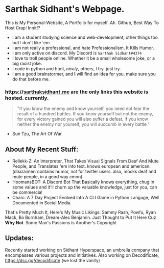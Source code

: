 # Sarthak Sidhant's Webpage.
This is My Personal-Website, A Portfolio for myself. Ah. Github, Best Way To Host Crap! Innit!?

-   I am a student studying science and web-development, other things too but I don't like 'em
-   I am not really a professional, and hate Professionalism, It Kills Humor.
-   I am only active on discord. My Discord is `Sarthak Sidhant#4374`
-   I love to troll people online. Whether it be a small wholesome joke, or a big racist joke.
-   I code in python and html, *nicely*, others, I try. just try.
-   I am a good brainstormer, and I will find an idea for you. make sure you do that before me.

### https://**[sarthaksidhant.me](http://Sarthak-Sidhant.me) are the only links this website is hosted. currently.**

> "If you know the enemy and know yourself, you need not fear the result of a hundred battles. If you know yourself but not the enemy, for every victory gained you will also suffer a defeat. If you know neither the enemy nor yourself, you will succumb in every battle."

-   Sun Tzu, The Art Of War

About My Recent Stuff:
----------------------

-   Rellekk-Z: An Interpreter, That Takes Visual Signals From Deaf And Mute People, and Translates 'em into text. knows european and american. (disclaimer: contains humor, not for twitter users. also, mocks deaf and mute people, in a good way cmon)
-   HoomansBOT: A Discord Bot That Basically knows everything, chug in some values and it'll churn up the valuable knowledge, just for you, can be commercial
-   Charc: A 7 Day Project Evolved Into A CLI Game in Python Languge, Well Documented in Social Media.

That's Pretty Much It, Here's My Music Likings: Sammy Rash, Powfu, Ryan Mack, Bo Burnham, Dream-Alec Benjamin. Just Thought to Put It Here Cuz **Why Not**.
Some Man's Passions is Another's Copyright

Updates:
--------
Recently started working on Sidhant Hyperspace, an umbrella company that encompasses various projects and initiatives.
Also working on Decodificate, https://dsc.gg/decodificate (we lost the vanity)
